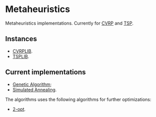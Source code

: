 # Metaheuristics

Metaheuristics implementations. Currently for [CVRP](https://www.localsolver.com/benchmarkcvrp.html) and [TSP](http://www.math.uwaterloo.ca/tsp/).

## Instances

* [CVRPLIB](http://vrp.galgos.inf.puc-rio.br/index.php/en/).
* [TSPLIB](http://comopt.ifi.uni-heidelberg.de/software/TSPLIB95/).

## Current implementations

* [Genetic Algorithm](https://towardsdatascience.com/introduction-to-genetic-algorithms-including-example-code-e396e98d8bf3);
* [Simulated Annealing](https://mathworld.wolfram.com/SimulatedAnnealing.html).

The algorithms uses the following algorithms for further optimizations:

* [2-opt](https://towardsdatascience.com/around-the-world-in-90-414-kilometers-ce84c03b8552).
